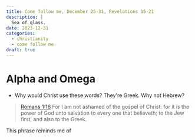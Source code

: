 ```yaml
---
title: Come follow me, December 25-31, Revelations 15-21
description: |
  Sea of glass. 
date: 2023-12-31
categories:
  - christianity
  - come follow me
draft: true
---
```

# Alpha and Omega

- Why would Christ use these words? They're Greek. Why not Hebrew?

> [Romans 1:16](https://www.churchofjesuschrist.org/study/scriptures/nt/rom/1?id=p16&lang=eng#p16) For I am not ashamed of the gospel of Christ: for it is the power of God unto salvation to every one that believeth; to the Jew first, and also to the Greek.

This phrase reminds me of 